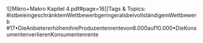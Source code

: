 
![[Mikro+Makro Kapitel 4.pdf#page=16]]Tags & Topics:
   #istbeieingeschränktemWettbewerbgeringeralsbeivollständigemWettbewerb
   #17•DieAnbietererhöhenihreProduzentenrentevon8.000auf10.000•DieKonsumentenverlierenKonsumentenrente